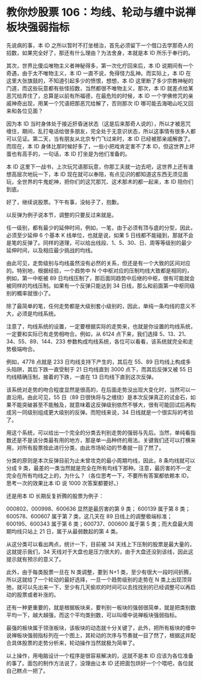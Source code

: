 # 教你炒股票 106：均线、轮动与缠中说禅板块强弱指标

先说病的事，本 ID 之所以暂时不打坐根治，首先必须留下一个借口去学那奇人的招数，如果完全好了，那还有什么理由？为法舍身，本就是本 ID 所乐于奉行的。

其次，世界比傻瓜唯物主义者神秘得多，第一次化疗回来后，本 ID 说期间有一个奇遇，由于太不唯物主义，本 ID 一直不说，免得怪力乱神。而实际上，本 ID 在这里大张旗鼓的，不知道引起多少的愤恨，想想，本 ID 这里断了多少宗教神秘的门道，而这些玩意都有些怪招数，当然都很不唯物主义，那次，本 ID 就差点给某恶咒给弄住了，总算是以前有所福德，在最危险的时候，本 ID 一个学佛修咒的亲戚神奇出现，用某一个咒语把那恶咒给解了，否则那次 ID 哪可能去海喝山吃又回来和各位见面？

因为本 ID 当时身体处于接近肝昏迷状态（这是后来那奇人说的），所以才被恶咒缠住，期间，乱打电话给很多朋友，完全处于无意识状态，所以这事情有很多人都可以见证。第二天，当有朋友从北京专门飞过来时，本 ID 已经被那亲戚解救了。而现在，本 ID 身体比那时候好多了，一些小把戏肯定害不了本 ID，但这世界上坏蛋也有高手的，一句话，本 ID 打坐是为他们准备的。

本 ID 这里下一战书，上次玩咒语那玩意，你那工夫就一边去吧，这世界上还有谁想高层次地玩一下，本 ID 现在就可以奉陪，有点见识的都知道这东西无须见面玩，全世界的牛鬼蛇神，把你们的这咒那咒、这术那术的都一起来，本 ID 陪你们到底。

好了，继续说股票。下午有事，没帖子了，抱歉。

以反弹为例子说本节，调整的只要反过来就是。

任一级别，都有最少的延伸时间，例如，一笔，由于必须有顶与底的分型，因此，必须至少延伸 6 个基本 K 线单位，也就是说，如果 5 日线都不能碰到，那就不会是笔的反弹了。同样的道理，可以给出线段、1、5、30、日、周等等级别的最少延伸时间，以及相应最少挑战的均线。

由此可见，走势级别与均线虽然没有必然的关系，但还是有一个大致的区间对应的。特别地，根据经验，一个趋势中 N 个中枢对应的压制均线大致都是相同的，例如，第一中枢被 89 日均线压制了，那后面同趋势中后继的中枢，很有可能就会被同样的均线压制。如果有一个反弹只能达到 34 日线，那么和前面第一中枢同级别的概率就很小了。

除了最简单的笔，任何走势都是大级别套小级别的，因此，单纯一条均线的意义不大，必须是均线系统。

注意了，均线系统的设置，一定要根据实际的走势来，也就是你设置的均线系统，一定要和实际已有走势相吻合。例如，从 6124 点下来，我们选择 5、13、21、34、55、89、144、233 参数构成均线系统，各位可以看看，该系统就完全和走势极端吻合。

例如，4778 点就是 233 日均线支持下产生的，其后在 55、89 日均线上构成多头陷阱，其后下跌一直受制于 21 日均线直到 3000 点下，而其后反弹又被 55 日均线精确压制，接着的下跌，一直在 13 日均线下直到这次反弹。

该系统对走势的吻合程度显然是很高的，在后面走势没出现大变化时，当然可以一直沿用。由此可见，55 日（89 日很快将与之缠绕）是本次反弹真正的试金石，如果不能突破甚至不能触及，就意味着这反弹级别依然不够大，很有可能回试后再构成另一同级别组成更大级别的反弹。而短线来说，34 日线就是一个很实际的考验了。

用这个系统，可以给出一个完全的分类去判别走势的强弱与先后。当然，单纯看指数还是不是该分类最有用的地方，那是单一品种终的用法。关键我们还可以打横来用，对所有股票按此进行分类，由此市场轮动的节奏就一目了然了。

分类的原则是本次反弹目前为止未曾攻克的最小周期均线，因此，8 条均线就可以分成 9 类，最差的一类当然就是完全在所有均线下那种。注意，最厉害的不一定完全在所有均线之上的，为什么？（各位思考一下，不要所有答案都依赖本 ID，思考一次的效果比本 ID 说 1000 次答案都要好。）

还是用本 ID 长期反复折腾的股票为例子：

000802、000998、600636 显然是最厉害的第 9 类； 600139 属于第 8 类；600578、600607 属于第 7 类，这几天在 89 日线上的调整极端标准；600195、600343 属于第 6 类；600737、000600 属于第 5 类；而大盘最大周期均线只站上 21 日，属于从最弱数起的第 4 类。

从这分类可以看出两点，统计一下，目前被 34 天线上下压制的股票是最大量的，这就提示我们，34 天线对于大盘也是压力很大的，由于大盘还没到该线，因此这提示就有预示的意义了。

此外，由于每类股票一旦在 N 类调整，要到 N+1 类，至少有很大一段时间折腾，所以这就给了一个轮动的最好选择，一旦一个趋势级别的走势在 N 类上出现顶背弛，就可以先出来一下，至少有几天偷欢的时间可以去找找别的已经调整可以再启动的股票或者补涨的。

还有一种更重要的，就是根据板块来，要判别一板块的强弱很简单，就是把类别数平均一下，越大越强，而这个平均类别数，可以叫缠中说禅板块强弱指标。

最强的板块属于领涨板块，该板块的动态就十分关键了，此外，把所有板块的缠中说禅板块强弱指标列在一个图上，其轮动的次序与节奏就一目了然了，根据这并配合具体股票的走势分析来，轮动操作当然就极为简单了。

以上操作，用电脑设计一个程序是很容易解决的，这就不是本 ID 应该为各位准备的事了。面包的制作方法说了，没理由让本 ID 还把面包烘好一个个喂吧，各位就自己糕点一把了。
